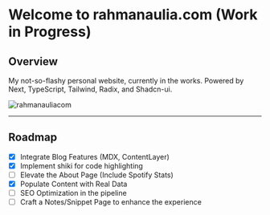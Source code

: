 # Welcome to rahmanaulia.com (Work in Progress)

## Overview
My not-so-flashy personal website, currently in the works. Powered by Next, TypeScript, Tailwind, Radix, and Shadcn-ui.

![rahmanauliacom](https://github.com/rhmnaulia/rahmanaulia/assets/42644135/4845f66a-43bc-48b2-b8bc-1c1e8be9b0ff)


---

## Roadmap

- [x] Integrate Blog Features (MDX, ContentLayer)
- [X] Implement shiki for code highlighting
- [ ] Elevate the About Page (Include Spotify Stats)
- [x] Populate Content with Real Data
- [ ] SEO Optimization in the pipeline
- [ ] Craft a Notes/Snippet Page to enhance the experience
